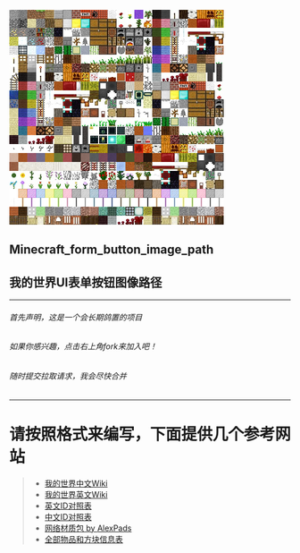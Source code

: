 ![cmd-markdown-logo](https://raw.githubusercontent.com/Anders233/form_button_image_path/master/biock_image.png)
## Minecraft_form_button_image_path
## 我的世界UI表单按钮图像路径
---
###### 首先声明，这是一个会长期鸽置的项目
###### 如果你感兴趣，点击右上角fork来加入吧！
###### 随时提交拉取请求，我会尽快合并
---
# 请按照格式来编写，下面提供几个参考网站

> * [我的世界中文Wiki](https://minecraft-zh.gamepedia.com)
> * [我的世界英文Wiki](https://minecraft.gamepedia.com)
> * [英文ID对照表](https://minecraft-ids.grahamedgecombe.com)
> * [中文ID对照表](http://mc.zyyapp.com)
> * [网络材质包 by ](http://saltypixel.ga/textures)[AlexPads](https://github.com/AlexPads)
> * [全部物品和方块信息表](https://minecraft.gamepedia.com/Bedrock_Edition_data_values)
